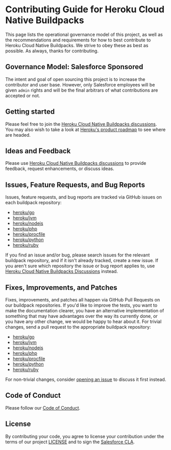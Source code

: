 # Contributing Guide for Heroku Cloud Native Buildpacks

This page lists the operational governance model of this project, as well as
the recommendations and requirements for how to best contribute to Heroku
Cloud Native Buildpacks. We strive to obey these as best as possible. As
always, thanks for contributing.

## Governance Model: Salesforce Sponsored

The intent and goal of open sourcing this project is to increase the contributor
and user base. However, only Salesforce employees will be given `admin` rights
and will be the final arbitrars of what contributions are accepted or not.

## Getting started

Please feel free to join the
[Heroku Cloud Native Buildpacks discussions](https://github.com/heroku/buildpacks/discussions).
You may also wish to take a look at
[Heroku's product roadmap](https://github.com/heroku/roadmap) to see where are headed.

## Ideas and Feedback

Please use [Heroku Cloud Native Buildpacks discussions](#discussions) to
provide feedback, request enhancements, or discuss ideas.

## Issues, Feature Requests, and Bug Reports

Issues, feature requests, and bug reports are tracked via GitHub issues on
each buildpack repository:

- [heroku/go](https://github.com/heroku/buildpacks-go/issues)
- [heroku/jvm](https://github.com/heroku/buildpacks-jvm/issues)
- [heroku/nodejs](https://github.com/heroku/buildpacks-nodejs/issues)
- [heroku/php](https://github.com/heroku/buildpacks-php/issues)
- [heroku/procfile](https://github.com/heroku/buildpacks-procfile/issues)
- [heroku/python](https://github.com/heroku/buildpacks-python/issues)
- [heroku/ruby](https://github.com/heroku/buildpacks-ruby/issues)

If you find an issue and/or bug, please search issues for the relevant
buildpack repository, and if it isn't already tracked, create a new issue. If
you aren't sure which repository the issue or bug report applies to, use
[Heroku Cloud Native Buildpacks Discussions](https://github.com/heroku/buildpacks/discussions)
instead.

## Fixes, Improvements, and Patches

Fixes, improvements, and patches all happen via GitHub Pull Requests on our
buildpack repositories. If you'd like to improve the tests, you want to make
the documentation clearer, you have an alternative implementation of something
that may have advantages over the way its currently done, or you have any other
change, we would be happy to hear about it. For trivial changes, send a pull
request to the appropriate buildpack repository:

- [heroku/go](https://github.com/heroku/buildpacks-go/pulls)
- [heroku/jvm](https://github.com/heroku/buildpacks-jvm/pulls)
- [heroku/nodejs](https://github.com/heroku/buildpacks-nodejs/pulls)
- [heroku/php](https://github.com/heroku/buildpacks-php/pulls)
- [heroku/procfile](https://github.com/heroku/buildpacks-procfile/pulls)
- [heroku/python](https://github.com/heroku/buildpacks-python/pulls)
- [heroku/ruby](https://github.com/heroku/buildpacks-ruby/pulls)

For non-trivial changes, consider [opening an issue](#issues) to discuss it
first instead.

## Code of Conduct
Please follow our [Code of Conduct](CODE_OF_CONDUCT.md).

## License
By contributing your code, you agree to license your contribution under the
terms of our project [LICENSE](LICENSE.txt) and to sign the
[Salesforce CLA](https://cla.salesforce.com/sign-cla).
